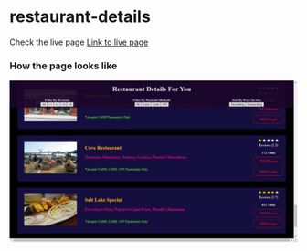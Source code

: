 # restaurant-details

Check the live page
[Link to live page](https://restaurant-details.pomkarnath98.vercel.app/)

### How the page looks like
![page_look.png](./resources/page_look.png)

